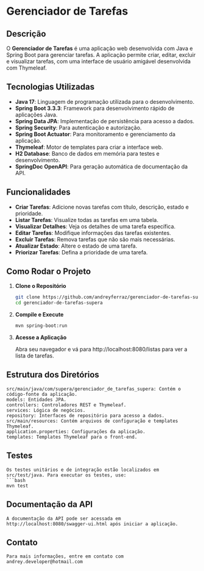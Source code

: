 # Gerenciador de Tarefas

## Descrição

O **Gerenciador de Tarefas** é uma aplicação web desenvolvida com Java e Spring Boot para gerenciar tarefas. A aplicação permite criar, editar, excluir e visualizar tarefas, com uma interface de usuário amigável desenvolvida com Thymeleaf.

## Tecnologias Utilizadas

- **Java 17**: Linguagem de programação utilizada para o desenvolvimento.
- **Spring Boot 3.3.3**: Framework para desenvolvimento rápido de aplicações Java.
- **Spring Data JPA**: Implementação de persistência para acesso a dados.
- **Spring Security**: Para autenticação e autorização.
- **Spring Boot Actuator**: Para monitoramento e gerenciamento da aplicação.
- **Thymeleaf**: Motor de templates para criar a interface web.
- **H2 Database**: Banco de dados em memória para testes e desenvolvimento.
- **SpringDoc OpenAPI**: Para geração automática de documentação da API.

## Funcionalidades

- **Criar Tarefas**: Adicione novas tarefas com título, descrição, estado e prioridade.
- **Listar Tarefas**: Visualize todas as tarefas em uma tabela.
- **Visualizar Detalhes**: Veja os detalhes de uma tarefa específica.
- **Editar Tarefas**: Modifique informações das tarefas existentes.
- **Excluir Tarefas**: Remova tarefas que não são mais necessárias.
- **Atualizar Estado**: Altere o estado de uma tarefa.
- **Priorizar Tarefas**: Defina a prioridade de uma tarefa.

## Como Rodar o Projeto

1. **Clone o Repositório**

   ```bash
   git clone https://github.com/andreyferraz/gerenciador-de-tarefas-supera.git
   cd gerenciador-de-tarefas-supera

2. **Compile e Execute**

    ```bash
    mvn spring-boot:run

3. **Acesse a Aplicação**

    Abra seu navegador e vá para http://localhost:8080/listas para ver a lista de tarefas.

## Estrutura dos Diretórios

    src/main/java/com/supera/gerenciador_de_tarefas_supera: Contém o código-fonte da aplicação.
    models: Entidades JPA.
    controllers: Controladores REST e Thymeleaf.
    services: Lógica de negócios.
    repository: Interfaces de repositório para acesso a dados.
    src/main/resources: Contém arquivos de configuração e templates Thymeleaf.
    application.properties: Configurações da aplicação.
    templates: Templates Thymeleaf para o front-end.

## Testes

    Os testes unitários e de integração estão localizados em src/test/java. Para executar os testes, use:
    ```bash
    mvn test

## Documentação da API

    A documentação da API pode ser acessada em http://localhost:8080/swagger-ui.html após iniciar a aplicação.

## Contato

    Para mais informações, entre em contato com andrey.developer@hotmail.com